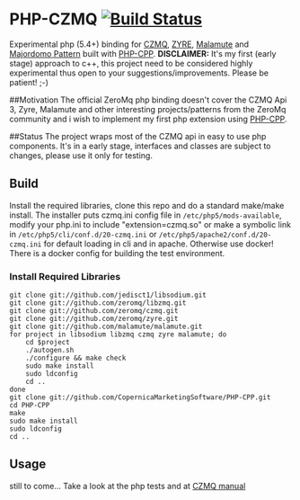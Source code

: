 PHP-CZMQ [![Build Status](https://travis-ci.org/goddanao/php-czmq.svg)](https://travis-ci.org/goddanao/php-czmq)
================
Experimental php (5.4+) binding for [CZMQ](http://czmq.zeromq.org), [ZYRE](https://github.com/zeromq/zyre), [Malamute](https://github.com/Malamute/malamute-core) and [Majordomo Pattern](http://rfc.zeromq.org/spec:7) built with [PHP-CPP](http://www.php-cpp.com/).
**DISCLAIMER:** It's my first (early stage) approach to c++, this project need to be considered highly experimental thus open to your suggestions/improvements. Please be patient! ;-)

##Motivation
The official ZeroMq php binding doesn't cover the CZMQ Api 3, Zyre, Malamute and other interesting projects/patterns from the ZeroMq community and i wish to implement my first php extension using [PHP-CPP](http://www.php-cpp.com/).

##Status
The project wraps most of the CZMQ api in easy to use php components. It's in a early stage, interfaces and classes are subject to changes, please use it only for testing.

## Build
Install the required libraries, clone this repo and do a standard make/make install. 
The installer puts czmq.ini config file in ```/etc/php5/mods-available```, modify your php.ini to include "extension=czmq.so" or make a symbolic link in ```/etc/php5/cli/conf.d/20-czmq.ini``` or ```/etc/php5/apache2/conf.d/20-czmq.ini``` for default loading in cli and in apache.
Otherwise use docker! There is a docker config for building the test environment.

### Install Required Libraries
```
git clone git://github.com/jedisct1/libsodium.git
git clone git://github.com/zeromq/libzmq.git
git clone git://github.com/zeromq/czmq.git
git clone git://github.com/zeromq/zyre.git
git clone git://github.com/malamute/malamute.git
for project in libsodium libzmq czmq zyre malamute; do
    cd $project
    ./autogen.sh
    ./configure && make check
    sudo make install
    sudo ldconfig
    cd ..
done
git clone git://github.com/CopernicaMarketingSoftware/PHP-CPP.git
cd PHP-CPP
make
sudo make install
sudo ldconfig
cd ..
```

## Usage
still to come... Take a look at the php tests and at [CZMQ manual](http://czmq.zeromq.org/manual:_start)
